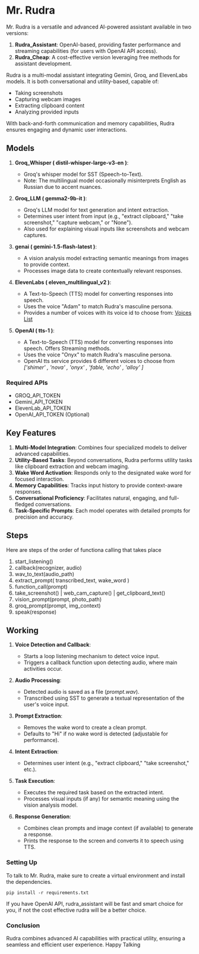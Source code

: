 # Mr. Rudra

Mr. Rudra is a versatile and advanced AI-powered assistant available in two versions:

1. **Rudra_Assistant**: OpenAI-based, providing faster performance and streaming capabilities (for users with OpenAI API access).
2. **Rudra_Cheap**: A cost-effective version leveraging free methods for assistant development.

Rudra is a multi-modal assistant integrating Gemini, Groq, and ElevenLabs models. It is both conversational and utility-based, capable of:
- Taking screenshots
- Capturing webcam images
- Extracting clipboard content
- Analyzing provided inputs

With back-and-forth communication and memory capabilities, Rudra ensures engaging and dynamic user interactions.

## Models

1. **Groq_Whisper ( distil-whisper-large-v3-en )**:
   - Groq's whisper model for SST (Speech-to-Text).
   - Note: The multilingual model occasionally misinterprets English as Russian due to accent nuances.

2. **Groq_LLM ( gemma2-9b-it )**:
   - Groq's LLM model for text generation and intent extraction.
   - Determines user intent from input (e.g., "extract clipboard," "take screenshot," "capture webcam," or "None").
   - Also used for explaining visual inputs like screenshots and webcam captures.

3. **genai ( gemini-1.5-flash-latest )**:
   - A vision analysis model extracting semantic meanings from images to provide context.
   - Processes image data to create contextually relevant responses.

4. **ElevenLabs ( eleven_multilingual_v2 )**:
   - A Text-to-Speech (TTS) model for converting responses into speech.
   - Uses the voice "Adam" to match Rudra's masculine persona.
   - Provides a number of voices with its voice id to choose from: [Voices List](./elabs_voices.txt) 

5. **OpenAI ( tts-1 )**:
   - A Text-to-Speech (TTS) model for converting responses into speech. Offers Streaming methods.
   - Uses the voice "Onyx" to match Rudra's masculine persona.
   - OpenAI tts service provides 6 different voices to choose from *['shimer' , 'nova' , 'onyx' , 'fable, 'echo' , 'alloy' ]*

### Required APIs
* GROQ_API_TOKEN
* Gemini_API_TOKEN
* ElevenLab_API_TOKEN
* OpenAI_API_TOKEN (Optional)


## Key Features

1. **Multi-Model Integration**: Combines four specialized models to deliver advanced capabilities.
2. **Utility-Based Tasks**: Beyond conversations, Rudra performs utility tasks like clipboard extraction and webcam imaging.
3. **Wake Word Activation**: Responds only to the designated wake word for focused interaction.
4. **Memory Capabilities**: Tracks input history to provide context-aware responses.
5. **Conversational Proficiency**: Facilitates natural, engaging, and full-fledged conversations.
6. **Task-Specific Prompts**: Each model operates with detailed prompts for precision and accuracy.

## Steps  
Here are steps of the order of functiona calling that takes place
1. start_listening()
2. callback(recognizer, audio)
3. wav_to_text(audio_path)
4. extract_prompt( transcribed_text, wake_word )
5. function_call(prompt)
6. take_screenshot() | web_cam_capture() | get_clipboard_text()
7. vision_prompt(prompt, photo_path)
8. groq_prompt(prompt, img_context)
9. speak(response)

## Working

1. **Voice Detection and Callback**:
   - Starts a loop listening mechanism to detect voice input.
   - Triggers a callback function upon detecting audio, where main activities occur.

2. **Audio Processing**:
   - Detected audio is saved as a file (*prompt.wav*).
   - Transcribed using SST to generate a textual representation of the user's voice input.

3. **Prompt Extraction**:
   - Removes the wake word to create a clean prompt.
   - Defaults to "Hi" if no wake word is detected (adjustable for performance).

4. **Intent Extraction**:
   - Determines user intent (e.g., "extract clipboard," "take screenshot," etc.).

5. **Task Execution**:
   - Executes the required task based on the extracted intent.
   - Processes visual inputs (if any) for semantic meaning using the vision analysis model.

6. **Response Generation**:
   - Combines clean prompts and image context (if available) to generate a response.
   - Prints the response to the screen and converts it to speech using TTS.

### Setting Up

To talk to Mr. Rudra, make sure to create a virtual environment and install the dependencies.
```
pip install -r requirements.txt
```
If you have OpenAI API, rudra_assistant will be fast and smart choice for you, if not the cost effective rudra will be a better choice.

### Conclusion
Rudra combines advanced AI capabilities with practical utility, ensuring a seamless and efficient user experience.
Happy Talking

